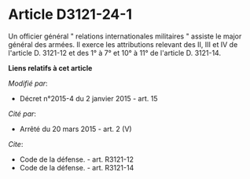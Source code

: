 # Article D3121-24-1

Un officier général " relations internationales militaires " assiste le major général des armées. Il exerce les attributions
relevant des II, III et IV de l'article D. 3121-12 et des 1° à 7° et 10° à 11° de l'article D. 3121-14.

**Liens relatifs à cet article**

_Modifié par_:

  - Décret n°2015-4 du 2 janvier 2015 - art. 15

_Cité par_:

  - Arrêté du 20 mars 2015 - art. 2 (V)

_Cite_:

  - Code de la défense. - art. R3121-12
  - Code de la défense. - art. R3121-14
